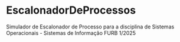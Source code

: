# EscalonadorDeProcessos
Simulador de Escalonador de Processo para a disciplina de Sistemas Operacionais - Sistemas de Informação FURB 1/2025
